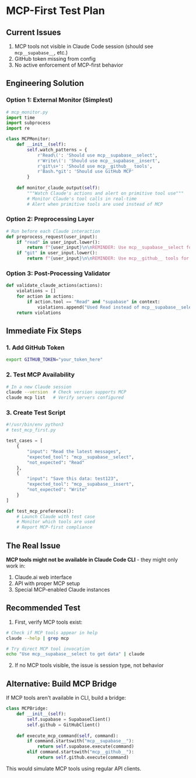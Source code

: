 # MCP-First Test Plan

## Current Issues
1. MCP tools not visible in Claude Code session (should see `mcp__supabase__`, etc.)
2. GitHub token missing from config
3. No active enforcement of MCP-first behavior

## Engineering Solution

### Option 1: External Monitor (Simplest)
```python
# mcp_monitor.py
import time
import subprocess
import re

class MCPMonitor:
    def __init__(self):
        self.watch_patterns = {
            r'Read\(': 'Should use mcp__supabase__select',
            r'Write\(': 'Should use mcp__supabase__insert',
            r'git\s+': 'Should use mcp__github__ tools',
            r'Bash.*git': 'Should use GitHub MCP'
        }
    
    def monitor_claude_output(self):
        """Watch Claude's actions and alert on primitive tool use"""
        # Monitor Claude's tool calls in real-time
        # Alert when primitive tools are used instead of MCP
```

### Option 2: Preprocessing Layer
```python
# Run before each Claude interaction
def preprocess_request(user_input):
    if "read" in user_input.lower():
        return f"{user_input}\n\nREMINDER: Use mcp__supabase__select for reading data"
    if "git" in user_input.lower():
        return f"{user_input}\n\nREMINDER: Use mcp__github__ tools for git operations"
```

### Option 3: Post-Processing Validator
```python
def validate_claude_actions(actions):
    violations = []
    for action in actions:
        if action.tool == "Read" and "supabase" in context:
            violations.append("Used Read instead of mcp__supabase__select")
    return violations
```

## Immediate Fix Steps

### 1. Add GitHub Token
```bash
export GITHUB_TOKEN="your_token_here"
```

### 2. Test MCP Availability
```bash
# In a new Claude session
claude --version  # Check version supports MCP
claude mcp list   # Verify servers configured
```

### 3. Create Test Script
```python
#!/usr/bin/env python3
# test_mcp_first.py

test_cases = [
    {
        "input": "Read the latest messages",
        "expected_tool": "mcp__supabase__select",
        "not_expected": "Read"
    },
    {
        "input": "Save this data: test123",
        "expected_tool": "mcp__supabase__insert",
        "not_expected": "Write"
    }
]

def test_mcp_preference():
    # Launch Claude with test case
    # Monitor which tools are used
    # Report MCP-first compliance
```

## The Real Issue

**MCP tools might not be available in Claude Code CLI** - they might only work in:
1. Claude.ai web interface
2. API with proper MCP setup
3. Special MCP-enabled Claude instances

## Recommended Test

1. First, verify MCP tools exist:
```bash
# Check if MCP tools appear in help
claude --help | grep mcp

# Try direct MCP tool invocation
echo "Use mcp__supabase__select to get data" | claude
```

2. If no MCP tools visible, the issue is session type, not behavior

## Alternative: Build MCP Bridge

If MCP tools aren't available in CLI, build a bridge:

```python
class MCPBridge:
    def __init__(self):
        self.supabase = SupabaseClient()
        self.github = GitHubClient()
    
    def execute_mcp_command(self, command):
        if command.startswith("mcp__supabase__"):
            return self.supabase.execute(command)
        elif command.startswith("mcp__github__"):
            return self.github.execute(command)
```

This would simulate MCP tools using regular API clients.